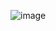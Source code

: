 


![image](https://user-images.githubusercontent.com/93405490/211210732-c72d2340-68fa-4218-91de-da5fb398ad98.png)









